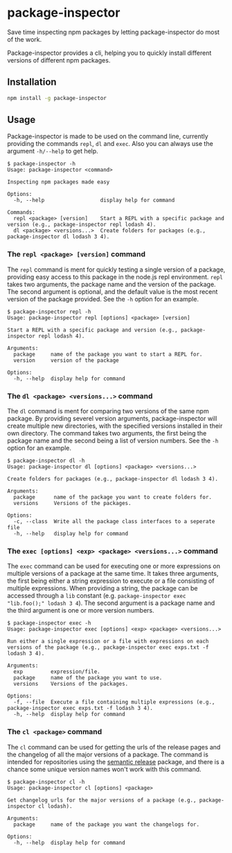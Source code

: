 # package-inspector

Save time inspecting npm packages by letting package-inspector do most of the work.

Package-inspector provides a cli, helping you to quickly install different versions of different npm packages.

## Installation

```sh
npm install -g package-inspector
```

## Usage

Package-inspector is made to be used on the command line, currently providing the commands `repl`, `dl` and `exec`. Also you can always use the argument `-h/--help` to get help.

```console
$ package-inspector -h
Usage: package-inspector <command>

Inspecting npm packages made easy

Options:
  -h, --help                  display help for command

Commands:
  repl <package> [version]    Start a REPL with a specific package and version (e.g., package-inspector repl lodash 4).
  dl <package> <versions...>  Create folders for packages (e.g., package-inspector dl lodash 3 4).
```

### The `repl <package> [version]` command

The `repl` command is ment for quickly testing a single version of a package, providing easy access to this package in the node.js repl environment. `repl` takes two arguments, the package name and the version of the package. The second argument is optional, and the default value is the most recent version of the package provided. See the `-h` option for an example.

```console
$ package-inspector repl -h
Usage: package-inspector repl [options] <package> [version]

Start a REPL with a specific package and version (e.g., package-inspector repl lodash 4).

Arguments:
  package     name of the package you want to start a REPL for.
  version     version of the package

Options:
  -h, --help  display help for command
```

### The `dl <package> <versions...>` command

The `dl` command is ment for comparing two versions of the same npm package. By providing severel version arguments, package-inspector will create multiple new directories, with the specified versions installed in their own directory. The command takes two arguments, the first being the package name and the second being a list of version numbers. See the `-h` option for an example.

```console
$ package-inspector dl -h
Usage: package-inspector dl [options] <package> <versions...>

Create folders for packages (e.g., package-inspector dl lodash 3 4).

Arguments:
  package      name of the package you want to create folders for.
  versions     Versions of the packages.

Options:
  -c, --class  Write all the package class interfaces to a seperate file
  -h, --help   display help for command
```

### The `exec [options] <exp> <package> <versions...>` command

The `exec` command can be used for executing one or more expressions on multiple versions of a package at the same time. It takes three arguments, the first being either a string expression to execute or a file consisting of multiple expressions. When providing a string, the package can be accessed through a `lib` constant (e.g. `package-inspector exec "lib.foo();" lodash 3 4`). The second argument is a package name and the third argument is one or more version numbers.

```console
$ package-inspector exec -h
Usage: package-inspector exec [options] <exp> <package> <versions...>

Run either a single expression or a file with expressions on each versions of the package (e.g., package-inspector exec exps.txt -f lodash 3 4).

Arguments:
  exp         expression/file.
  package     name of the package you want to use.
  versions    Versions of the packages.

Options:
  -f, --file  Execute a file containing multiple expressions (e.g., package-inspector exec exps.txt -f lodash 3 4).
  -h, --help  display help for command
```

### The `cl <package>` command

The `cl` command can be used for getting the urls of the release pages and the changelog of all the major versions of a package. The command is intended for repositories using the [semantic release](https://github.com/semantic-release/semantic-release) package, and there is a chance some unique version names won't work with this command.

```console
$ package-inspector cl -h
Usage: package-inspector cl [options] <package>

Get changelog urls for the major versions of a package (e.g., package-inspector cl lodash).

Arguments:
  package     name of the package you want the changelogs for.

Options:
  -h, --help  display help for command
```
